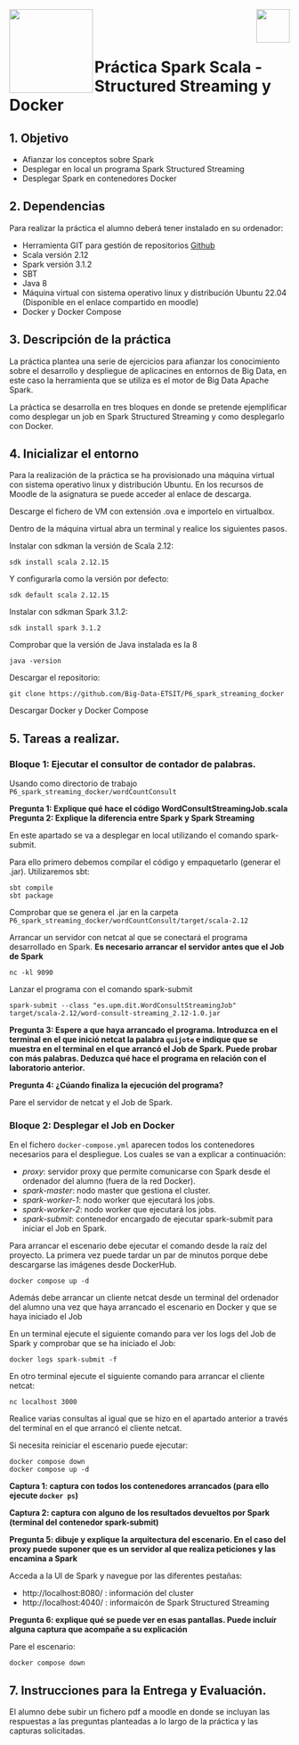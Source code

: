 <img  align="left" width="150" style="float: left;" src="https://www.upm.es/sfs/Rectorado/Gabinete%20del%20Rector/Logos/UPM/CEI/LOGOTIPO%20leyenda%20color%20JPG%20p.png">
<img  align="right" width="60" style="float: right;" src="https://www.dit.upm.es/images/dit08.gif">


<br/><br/>


# Práctica Spark Scala - Structured Streaming y Docker

## 1. Objetivo

- Afianzar los conceptos sobre Spark
- Desplegar en local un programa Spark Structured Streaming
- Desplegar Spark en contenedores Docker

## 2. Dependencias

Para realizar la práctica el alumno deberá tener instalado en su ordenador:
- Herramienta GIT para gestión de repositorios [Github](https://git-scm.com/downloads)
- Scala versión 2.12
- Spark versión 3.1.2
- SBT
- Java 8
- Máquina virtual con sistema operativo linux y distribución Ubuntu 22.04 (Disponible en el enlace compartido en moodle) 
- Docker y Docker Compose


## 3. Descripción de la práctica

La práctica plantea una serie de ejercicios para afianzar los conocimiento sobre el desarrollo y despliegue de aplicacines en entornos de Big Data, en este caso la herramienta que se utiliza es el motor de Big Data Apache Spark.

La práctica se desarrolla en tres bloques en donde se pretende ejemplificar como desplegar un job en Spark Structured Streaming y como desplegarlo con Docker.


## 4. Inicializar el entorno

Para la realización de la práctica se ha provisionado una máquina virtual con sistema operativo linux y distribución Ubuntu. En los recursos de Moodle de la asignatura se puede acceder al enlace de descarga.

Descarge el fichero de VM con extensión .ova e importelo en virtualbox. 

Dentro de la máquina virtual abra un terminal y realice los siguientes pasos.

Instalar con sdkman la versión de Scala 2.12:
```
sdk install scala 2.12.15
```
Y configurarla como la versión por defecto:
```
sdk default scala 2.12.15
```

Instalar con sdkman Spark 3.1.2:

```
sdk install spark 3.1.2
```

Comprobar que la versión de Java instalada es la 8

```
java -version
```

Descargar el repositorio:
```
git clone https://github.com/Big-Data-ETSIT/P6_spark_streaming_docker
```

Descargar Docker y Docker Compose


## 5. Tareas a realizar.

### Bloque 1: Ejecutar el consultor de contador de palabras.

Usando como directorio de trabajo `P6_spark_streaming_docker/wordCountConsult`

**Pregunta 1: Explique qué hace el código WordConsultStreamingJob.scala**
**Pregunta 2: Explique la diferencia entre Spark y Spark Streaming**



En este apartado se va a desplegar en local utilizando el comando spark-submit. 

Para ello primero debemos compilar el código y empaquetarlo (generar el .jar). Utilizaremos sbt:

```
sbt compile
sbt package
```
Comprobar que se genera el .jar en la carpeta `P6_spark_streaming_docker/wordCountConsult/target/scala-2.12`

Arrancar un servidor con netcat al que se conectará el programa desarrollado en Spark. **Es necesario arrancar el servidor antes que el Job de Spark**

```
nc -kl 9090
```

Lanzar el programa con el comando spark-submit

```
spark-submit --class "es.upm.dit.WordConsultStreamingJob" target/scala-2.12/word-consult-streaming_2.12-1.0.jar
```

**Pregunta 3: Espere a que haya arrancado el programa. Introduzca en el terminal en el que inició netcat la palabra `quijote` e indique que se muestra en el terminal en el que arrancó el Job de Spark. Puede probar con más palabras. Deduzca qué hace el programa en relación con el laboratorio anterior.**

**Pregunta 4: ¿Cúando finaliza la ejecución del programa?**

Pare el servidor de netcat y el Job de Spark.


### Bloque 2: Desplegar el Job en Docker

En el fichero `docker-compose.yml` aparecen todos los contenedores necesarios para el despliegue. Los cuales se van a explicar a continuación:

- *proxy*: servidor proxy que permite comunicarse con Spark desde el ordenador del alumno (fuera de la red Docker).
- *spark-master*: nodo master que gestiona el cluster.
- *spark-worker-1*: nodo worker que ejecutará los jobs.
- *spark-worker-2*: nodo worker que ejecutará los jobs.
- *spark-submit*: contenedor encargado de ejecutar spark-submit para iniciar el Job en Spark.

Para arrancar el escenario debe ejecutar el comando desde la raíz del proyecto. La primera vez puede tardar un par de minutos porque debe descargarse las imágenes desde DockerHub.

```
docker compose up -d
```

Además debe arrancar un cliente netcat desde un terminal del ordenador del alumno una vez que haya arrancado el escenario en Docker y que se haya iniciado el Job

En un terminal ejecute el siguiente comando para ver los logs del Job de Spark y comprobar que se ha iniciado el Job:
```
docker logs spark-submit -f
```
En otro terminal ejecute el siguiente comando para arrancar el cliente netcat:

```
nc localhost 3000
```

Realice varias consultas al igual que se hizo en el apartado anterior a través del terminal en el que arrancó el cliente netcat.

Si necesita reiniciar el escenario puede ejecutar:
```
docker compose down
docker compose up -d
```



**Captura 1: captura con todos los contenedores arrancados (para ello ejecute `docker ps`)**

**Captura 2: captura con alguno de los resultados devueltos por Spark (terminal del contenedor spark-submit)**

**Pregunta 5: dibuje y explique la arquitectura del escenario. En el caso del proxy puede suponer que es un servidor al que realiza peticiones y las encamina a Spark**

Acceda a la UI de Spark y navegue por las diferentes pestañas:

- http://localhost:8080/ : información del cluster
- http://localhost:4040/ : informaicón de Spark Structured Streaming

**Pregunta 6: explique qué se puede ver en esas pantallas. Puede incluír alguna captura que acompañe a su explicación**


Pare el escenario:
```
docker compose down
```


## 7. Instrucciones para la Entrega y Evaluación.
El alumno debe subir un fichero pdf a moodle en donde se incluyan las respuestas a las preguntas planteadas a lo largo de la práctica y las capturas solicitadas.



